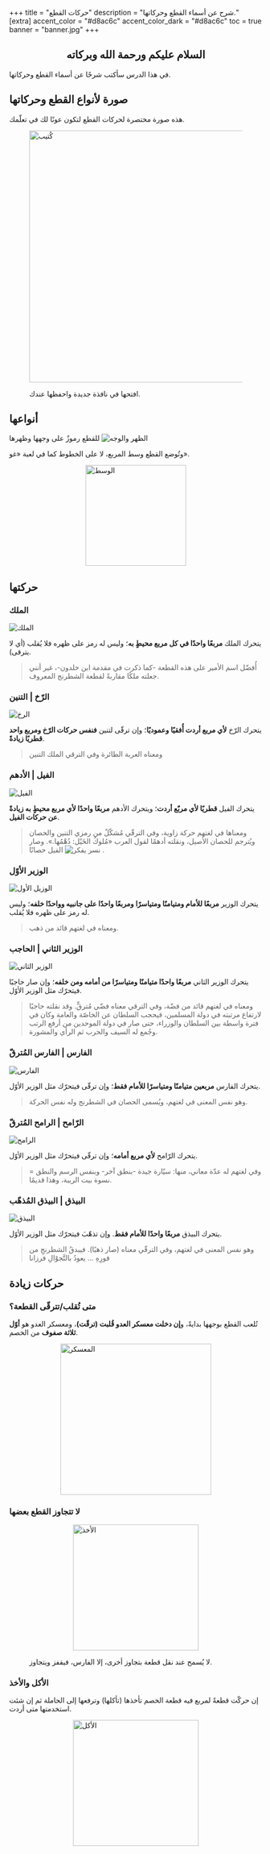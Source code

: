 +++
title = "حركات القطع"
description = "شرح عن أسماء القطع وحركاتها."
[extra]
accent_color = "#d8ac6c"
accent_color_dark = "#d8ac6c"
toc = true
banner = "banner.jpg"
+++

<h2 style="text-align:center">السلام عليكم ورحمة الله وبركاته</h2>

في هذا الدرس سأكتب شرحًا عن أسماء القطع وحركاتها.

## صورة لأنواع القطع وحركاتها
 
هذه صورة مختصرة لحركات القطع لتكون عونًا لك في تعلّمك.
 
<figure>

<p><img style="display: block; margin-left: auto; margin-right: auto;" src="shogi_rulebook.png" alt="كُتيب" width="auto" height="500" /></p>
  <figcaption>افتحها في نافذة جديدة واحفظها عندك.</figcaption>
</figure>



## أنواعها

للقطع رموزٌ على وجهها وظهرها
![الظهر والوجه](rule21-300x112.png)

وتُوضع القطع وسط المربع، لا على الخطوط كما في لعبة «غو».

<p><img style="display: block; margin-left: auto; margin-right: auto;" src="rule22-768x410.png" alt="الوسط" width="auto" height="200" /></p>

## حركتها

### الملك

![الملك](rule01.png#end)

يتحرك الملك **مربعًا واحدًا في كل مربع محيطٍ به**؛ وليس له رمز على ظهره فلا يُقلب (أي لا يترقى).

> أُفضّل اسم الأمير على هذه القطعة -كما ذكرت في مقدمة ابن خلدون-، غير أنني جعلته ملكًا مقاربةً
 لقطعة الشطرنج المعروف.

###  الرّخ | التنين

![الرخ](rule02.png#end)

يتحرك الرّخ **لأي مربع أردت أُفقيًا وعموديًا**؛ وإن ترقّى لتنين **فنفس حركات الرّخ ومربع واحد قطريًا زيادةً**. 

>ومعناه العربة الطائرة وفي الترقي الملك التنين

### الفيل | الأدهم

![الفيل](rule03.png#end)

يتحرك الفيل **قطريًا لأي مربّع أردت**؛ ويتحرك الأدهم **مربعًا واحدًا لأي مربع محيطٍ به زيادةً عن حركات الفيل**.

>ومعناها في لغتهم حركة زاوية، وفي الترقّي مُشكّلٌ من رمزي التنين والحصان ويُترجم للحصان الأصيل، ونقلته أدهمًا لقول العرب «مُلوكُ الخَيْل: دُهْمُها.». وصار الفيل حصانًا <img class="emoji no-hover" alt="نسر يفكر" src="neocat_fingerguns_256.png"/> .

### الوزير الأوّل

![الوزيل الأول](rule04.png#end)

يتحرك الوزير **مربعًا للأمام ومتيامنًا ومتياسرًا ومربعًا واحدًا على جانبيه وواحدًا خلفه**؛  وليس له رمز على ظهره فلا يُقلب.

>ومعناه في لغتهم قائد من ذهب.

### الوزير الثاني | الحاجب

![الوزير الثاني](rule05.png#end)

يتحرك الوزير الثاني **مربعًا واحدًا متيامنًا ومتياسرًا من أمامه ومن خلفه**؛ وإن صار حاجبًا فيتحرّك مثل الوزير الأوّل.

> ومعناه في لغتهم قائد من فضّة، وفي الترقي معناه فضّي مُترقٍّ. وقد نقلته حاجبًا لارتفاع مرتبته في دولة المسلمين، فيحجب السلطان عن الخاصّة والعامة وكان في فترة واسطة بين السلطان والوزراء، حتى صار في دولة الموحدين من أرفع الرتب وجُمع له السيف والحرب ثم الرأي والمشورة. 
 
### الفارس | الفارس المُترقّ

![الفارس](rule06.png#end)

يتحرك الفارس **مربعين متيامنًا ومتياسرًا للأمام فقط**؛ وإن ترقّى فيتحرّك مثل الوزير الأوّل.

>وهو نفس المعنى في لغتهم، ويُسمى الحصان في الشطرنج وله نفس الحركة.

### الرّامح | الرامح المُترقّ

![الرامح](rule07.png#end)

يتحرك الرّامح **لأي مربع أمامه**؛ وإن ترقّى فيتحرّك مثل الوزير الأوّل.

>وفي لغتهم له عدّة معاني، منها: سيّارة جيدة -بنطق آخر- وبنفس الرسم والنطق = نسوة بيت الريبة، وهذا قديمًا.

### البيذق | البيذق المُذهّب

![البيذق](rule08.png#end)

يتحرك البيذق **مربعًا واحدًا للأمام فقط**. وإن تذهّبَ فيتحرّك مثل الوزير الأوّل.

>وهو نفس المعنى في لغتهم، وفي الترقّي معناه (صار ذهبًا). فيبدقُ الشطرنجِ من فورِهِ ... يعودُ بالتَّجوْالِ فرزانا

## حركات زيادة 

### متى تُقلب/تترقّى القطعة؟

تُلعب القطع بوجهها بدايةً، و**إن دخلت معسكر العدو قُلبت (ترقّت)**، ومعسكر العدو هو **أوّل ثلاثة صفوف** من الخصم.

<p><img style="display: block; margin-left: auto; margin-right: auto;" src="rule09-768x796.png" alt="المعسكر" width="auto" height="300" /></p>

### لا تتجاوز القطع بعضها

<figure>

<p><img style="display: block; margin-left: auto; margin-right: auto;" src="rule23-768x386.png" alt="الأخذ" width="auto" height="250" /></p>
  <figcaption>لا يُسمح عند نقل قطعة بتجاوز أخرى، إلا الفارس، فيقفز ويتجاوز.</figcaption>
</figure>

### الأكل والأخذ

إن حركّت قطعةً لمربع فيه قطعة الخصم تأخذها (تأكلها) وترفعها إلى الحاملة ثم إن شئت استخدمتها متى أردت.

<p><img style="display: block; margin-left: auto; margin-right: auto;" src="rule18-1024x411.png" alt="الأكل" width="auto" height="250" /></p>

